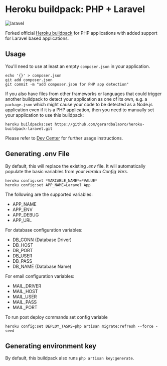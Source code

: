 # Heroku buildpack: PHP + Laravel

![laravel](https://laravel.com/assets/img/components/logo-laravel.svg)


Forked official [Heroku buildpack](http://devcenter.heroku.com/articles/buildpacks) for PHP applications with added support for Laravel based applications.

## Usage

You'll need to use at least an empty `composer.json` in your application.

    echo '{}' > composer.json
    git add composer.json
    git commit -m "add composer.json for PHP app detection"

If you also have files from other frameworks or languages that could trigger another buildpack to detect your application as one of its own, e.g. a `package.json` which might cause your code to be detected as a Node.js application even if it is a PHP application, then you need to manually set your application to use this buildpack:

    heroku buildpacks:set https://github.com/gerardbalaoro/heroku-buildpack-laravel.git

Please refer to [Dev Center](https://devcenter.heroku.com/categories/php) for further usage instructions.

## Generating .env File
By default, this will replace the existing *.env* file. It will automatically populate the basic variables from your *Heroku Config Vars*.

    heroku config:set *VARIABLE_NAME*=*VALUE*
    heroku config:set APP_NAME=Laravel App

The following are the supported variables:
- APP_NAME
- APP_ENV
- APP_DEBUG
- APP_URL

For database configuration variables:
- DB_CONN (Database Driver)
- DB_HOST
- DB_PORT
- DB_USER
- DB_PASS
- DB_NAME (Database Name)

For email configuration variables:
- MAIL_DRIVER
- MAIL_HOST
- MAIL_USER
- MAIL_PASS
- MAIL_PORT

To run post deploy commands set config variable 
    
    heroku config:set DEPLOY_TASKS=php artisan migrate:refresh --force -seed
 
## Generating environment key
By default, this buildpack also runs `php artisan key:generate`.
